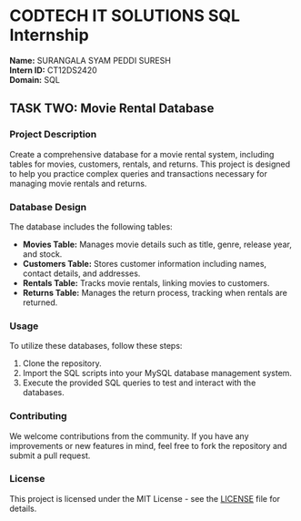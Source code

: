 # CODTECH IT SOLUTIONS SQL Internship

**Name:** SURANGALA SYAM PEDDI SURESH  
**Intern ID:** CT12DS2420  
**Domain:** SQL    


## TASK TWO: Movie Rental Database

### Project Description
Create a comprehensive database for a movie rental system, including tables for movies, customers, rentals, and returns. This project is designed to help you practice complex queries and transactions necessary for managing movie rentals and returns.

### Database Design
The database includes the following tables:
- **Movies Table:** Manages movie details such as title, genre, release year, and stock.
- **Customers Table:** Stores customer information including names, contact details, and addresses.
- **Rentals Table:** Tracks movie rentals, linking movies to customers.
- **Returns Table:** Manages the return process, tracking when rentals are returned.

### Usage
To utilize these databases, follow these steps:
1. Clone the repository.
2. Import the SQL scripts into your MySQL database management system.
3. Execute the provided SQL queries to test and interact with the databases.

### Contributing
We welcome contributions from the community. If you have any improvements or new features in mind, feel free to fork the repository and submit a pull request.

### License
This project is licensed under the MIT License - see the [LICENSE](LICENSE) file for details.
